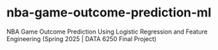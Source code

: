 # nba-game-outcome-prediction-ml
NBA Game Outcome Prediction Using Logistic Regression and Feature Engineering (Spring 2025 | DATA 6250 Final Project)
